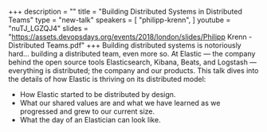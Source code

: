 +++
description = ""
title = "Building Distributed Systems in Distributed Teams"
type = "new-talk"
speakers = [
        "philipp-krenn",
]
youtube = "nuTJ_LGZQJ4"
slides = "https://assets.devopsdays.org/events/2018/london/slides/Philipp Krenn - Distributed Teams.pdf"
+++
Building distributed systems is notoriously hard... building a distributed team, even more so. At Elastic — the company behind the open source tools Elasticsearch, Kibana, Beats, and Logstash — everything is distributed; the company and our products. This talk dives into the details of how Elastic is thriving on its distributed model:

* How Elastic started to be distributed by design.
* What our shared values are and what we have learned as we progressed and grew to our current size.
* What the day of an Elastician can look like.